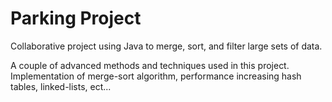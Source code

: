Parking Project
=====
Collaborative project using Java to merge, sort, and filter large sets of data. 

A couple of advanced methods and techniques used in this project. Implementation of merge-sort algorithm, performance increasing hash tables, linked-lists, ect...
